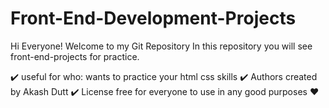 # Front-End-Development-Projects
Hi Everyone!
Welcome to my Git Repository
In this repository you will see front-end-projects for practice. 

✔️ useful for who:
wants to practice your html css skills
✔️ Authors
created by Akash Dutt
✔️ License
free for everyone to use in any good purposes ❤️
